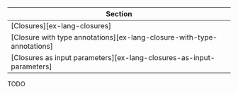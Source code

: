 | Section |
|--------|
| [Closures][ex-lang-closures] |
| [Closure with type annotations][ex-lang-closure-with-type-annotations] |
| [Closures as input parameters][ex-lang-closures-as-input-parameters] |

<div class="hidden">
TODO
</div>
